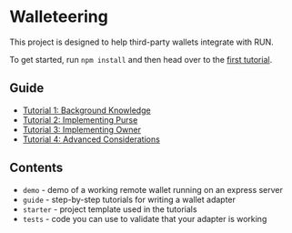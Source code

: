 # Walleteering

This project is designed to help third-party wallets integrate with RUN.

To get started, run `npm install` and then head over to the [first tutorial](guide/01-background.md).

## Guide

- [Tutorial 1: Background Knowledge](guide/01-background.md)
- [Tutorial 2: Implementing Purse](guide/02-purse.md)
- [Tutorial 3: Implementing Owner](guide/03-owner.md)
- [Tutorial 4: Advanced Considerations](guide/04-advanced.md)

## Contents

- `demo` - demo of a working remote wallet running on an express server
- `guide` - step-by-step tutorials for writing a wallet adapter
- `starter` - project template used in the tutorials
- `tests` - code you can use to validate that your adapter is working
